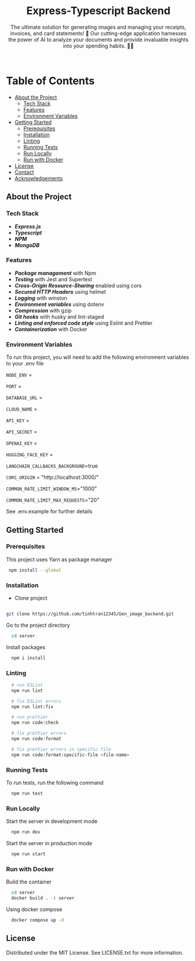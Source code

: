 <div align="center">

  <h1>Express-Typescript Backend</h1>
  
  <p>
    The ultimate solution for generating images and  managing your receipts, invoices, and card statements! 🤩 Our cutting-edge application harnesses the power of AI to analyze your documents and provide invaluable insights into your spending habits. 🚀💪
  </p>

</div>

<br />

<!-- Table of Contents -->

# Table of Contents

-   [About the Project](#about-the-project)
    -   [Tech Stack](#tech-stack)
    -   [Features](#features)
    -   [Environment Variables](#environment-variables)
-   [Getting Started](#getting-started)
    -   [Prerequisites](#prerequisites)
    -   [Installation](#installation)
    -   [Linting](#linting)
    -   [Running Tests](#running-tests)
    -   [Run Locally](#run-locally)
    -   [Run with Docker](#run-with-docker)
-   [License](#license)
-   [Contact](#contact)
-   [Acknowledgements](#acknowledgements)

<!-- About the Project -->

## About the Project

<!-- TechStack -->

### Tech Stack

-   **_Express.js_**
-   **_Typescript_**
-   **_NPM_**
-   **_MongoDB_**

<!-- Features -->

### Features

-   **_Package managament_** with Npm
-   **_Testing_** with Jest and Supertest
-   **_Cross-Origin Resource-Sharing_** enabled using cors
-   **_Secured HTTP Headers_** using helmet
-   **_Logging_** with winston
-   **_Environment variables_** using dotenv
-   **_Compression_** with gzip
-   **_Git hooks_** with husky and lint-staged
-   **_Linting and enforced code style_** using Eslint and Prettier
-   **_Containerization_** with Docker

<!-- Env Variables -->

### Environment Variables

To run this project, you will need to add the following environment variables to your .env file

`NODE_ENV` =

`PORT` =

`DATABASE_URL` =

`CLOUD_NAME` =

`API_KEY` =

`API_SECRET` =

`OPENAI_KEY` =

`HUGGING_FACE_KEY` =

`LANGCHAIN_CALLBACKS_BACKGROUND`=true

`CORS_ORIGIN` = "http://localhost:3000/"

`COMMON_RATE_LIMIT_WINDOW_MS`="1000"

`COMMON_RATE_LIMIT_MAX_REQUESTS`="20"

See .env.example for further details

<!-- Getting Started -->

## Getting Started

<!-- Prerequisites -->

### Prerequisites

This project uses Yarn as package manager

```bash
 npm install --global
```

<!-- Installation -->

### Installation

-   Clone project

```bash

git clone https://github.com/tinhtran12345/Gen_image_backend.git


```

Go to the project directory

```bash
  cd server
```

Install packages

```bash
  npm i install
```

### Linting

```bash
  # run ESLint
  npm run lint

  # fix ESLint errors
  npm run lint:fix

  # run prettier
  npm run code:check

  # fix prettier errors
  npm run code:format

  # fix prettier errors in specific file
  npm run code:format:specific-file <file-name>
```

<!-- Running Tests -->

### Running Tests

To run tests, run the following command

```bash
  npm run test
```

<!-- Run Locally -->

### Run Locally

Start the server in development mode

```bash
  npm run dev
```

Start the server in production mode

```bash
  npm run start
```

<!-- Run with Docker -->

### Run with Docker

Build the container

```bash
  cd server
  docker build . -t server
```

Using docker compose

```bash
  docker compose up -d
```

<!-- License -->

## License

Distributed under the MIT License. See LICENSE.txt for more information.
